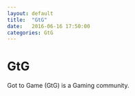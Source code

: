 ```yaml
---
layout: default
title:  "GtG"
date:   2016-06-16 17:50:00
categories: GtG
---
```


GtG
====

Got to Game (GtG) is a Gaming community.
